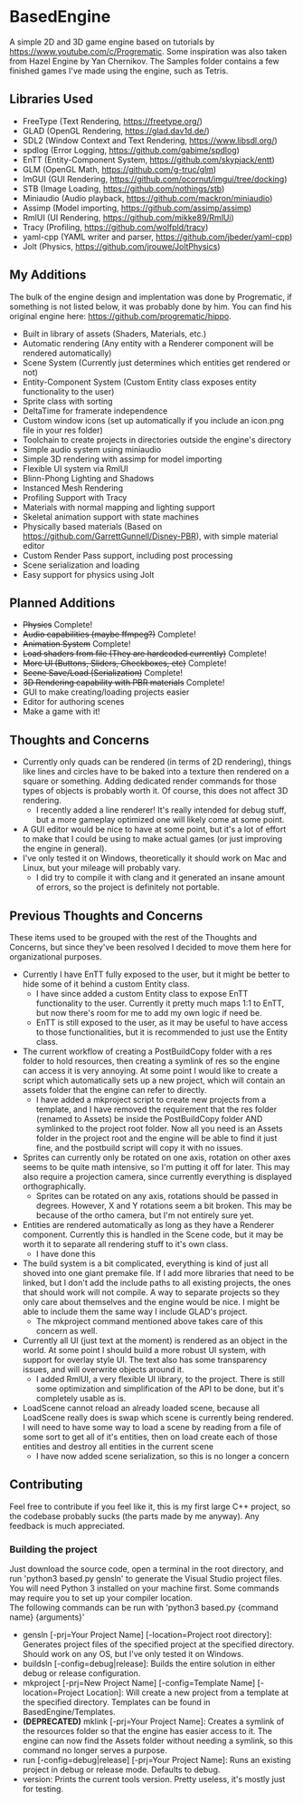 # BasedEngine
A simple 2D and 3D game engine based on tutorials by https://www.youtube.com/c/Progrematic. Some inspiration was also taken from Hazel Engine by Yan Chernikov. The Samples folder contains a few finished games I've made using the engine, such as Tetris.  

## Libraries Used
- FreeType (Text Rendering, https://freetype.org/)
- GLAD (OpenGL Rendering, https://glad.dav1d.de/)
- SDL2 (Window Context and Text Rendering, https://www.libsdl.org/)
- spdlog (Error Logging, https://github.com/gabime/spdlog)
- EnTT (Entity-Component System, https://github.com/skypjack/entt)
- GLM (OpenGL Math, https://github.com/g-truc/glm)
- ImGUI (GUI Rendering, https://github.com/ocornut/imgui/tree/docking)
- STB (Image Loading, https://github.com/nothings/stb)
- Miniaudio (Audio playback, https://github.com/mackron/miniaudio)  
- Assimp (Model importing, https://github.com/assimp/assimp)  
- RmlUI (UI Rendering, https://github.com/mikke89/RmlUi)  
- Tracy (Profiling, https://github.com/wolfpld/tracy)
- yaml-cpp (YAML writer and parser, https://github.com/jbeder/yaml-cpp)
- Jolt (Physics, https://github.com/jrouwe/JoltPhysics)

## My Additions
The bulk of the engine design and implentation was done by Progrematic, if something is not listed below, it was probably done by him. You can find his original engine here: https://github.com/progrematic/hippo.

- Built in library of assets (Shaders, Materials, etc.)
- Automatic rendering (Any entity with a Renderer component will be rendered automatically)
- Scene System (Currently just determines which entities get rendered or not)
- Entity-Component System (Custom Entity class exposes entity functionality to the user)
- Sprite class with sorting
- DeltaTime for framerate independence
- Custom window icons (set up automatically if you include an icon.png file in your res folder)
- Toolchain to create projects in directories outside the engine's directory
- Simple audio system using miniaudio
- Simple 3D rendering with assimp for model importing
- Flexible UI system via RmlUI
- Blinn-Phong Lighting and Shadows
- Instanced Mesh Rendering
- Profiling Support with Tracy
- Materials with normal mapping and lighting support
- Skeletal animation support with state machines
- Physically based materials (Based on https://github.com/GarrettGunnell/Disney-PBR), with simple material editor
- Custom Render Pass support, including post processing
- Scene serialization and loading
- Easy support for physics using Jolt

## Planned Additions
- ~~Physics~~ Complete!
- ~~Audio capabilities (maybe ffmpeg?)~~ Complete!
- ~~Animation System~~ Complete!
- ~~Load shaders from file (They are hardcoded currently)~~ Complete!  
- ~~More UI (Buttons, Sliders, Checkboxes, etc)~~ Complete!
- ~~Scene Save/Load (Serialization)~~ Complete!
- ~~3D Rendering capability with PBR materials~~ Complete!
- GUI to make creating/loading projects easier
- Editor for authoring scenes
- Make a game with it!

## Thoughts and Concerns
- Currently only quads can be rendered (in terms of 2D rendering), things like lines and circles have to be baked into a texture then rendered on a square or something. Adding dedicated render commands for those types of objects is probably worth it. Of course, this does not affect 3D rendering.
    - I recently added a line renderer! It's really intended for debug stuff, but a more gameplay optimized one will likely come at some point.
- A GUI editor would be nice to have at some point, but it's a lot of effort to make that I could be using to make actual games (or just improving the engine in general).
- I've only tested it on Windows, theoretically it should work on Mac and Linux, but your mileage will probably vary.
    - I did try to compile it with clang and it generated an insane amount of errors, so the project is definitely not portable.

## Previous Thoughts and Concerns
These items used to be grouped with the rest of the Thoughts and Concerns, but since they've been resolved I decided to move them here for organizational purposes.
- Currently I have EnTT fully exposed to the user, but it might be better to hide some of it behind a custom Entity class.
    - I have since added a custom Entity class to expose EnTT functionality to the user. Currently it pretty much maps 1:1 to EnTT, but now there's room for me to add my own logic if need be.
    - EnTT is still exposed to the user, as it may be useful to have access to those functionalities, but it is recommended to just use the Entity class.  
- The current workflow of creating a PostBuildCopy folder with a res folder to hold resources, then creating a symlink of res so the engine can access it is very annoying. At some point I would like to create a script which automatically sets up a new project, which will contain an assets folder that the engine can refer to directly.
    - I have added a mkproject script to create new projects from a template, and I have removed the requirement that the res folder (renamed to Assets) be inside the PostBuildCopy folder AND symlinked to the project root folder. Now all you need is an Assets folder in the project root and the engine will be able to find it just fine, and the postbuild script will copy it with no issues.  
- Sprites can currently only be rotated on one axis, rotation on other axes seems to be quite math intensive, so I'm putting it off for later. This may also require a projection camera, since currently everything is displayed orthographically.
    - Sprites can be rotated on any axis, rotations should be passed in degrees. However, X and Y rotations seem a bit broken. This may be because of the ortho camera, but I'm not entirely sure yet.
- Entities are rendered automatically as long as they have a Renderer component. Currently this is handled in the Scene code, but it may be worth it to separate all rendering stuff to it's own class.
    - I have done this
- The build system is a bit complicated, everything is kind of just all shoved into one giant premake file. If I add more libraries that need to be linked, but I don't add the include paths to all existing projects, the ones that should work will not compile. A way to separate projects so they only care about themselves and the engine would be nice. I might be able to include them the same way I include GLAD's project.
    - The mkproject command mentioned above takes care of this concern as well.
- Currently all UI (just text at the moment) is rendered as an object in the world. At some point I should build a more robust UI system, with support for overlay style UI. The text also has some transparency issues, and will overwrite objects around it.
    - I added RmlUI, a very flexible UI library, to the project. There is still some optimization and simplification of the API to be done, but it's completely usable as is.
- LoadScene cannot reload an already loaded scene, because all LoadScene really does is swap which scene is currently being rendered. I will need to have some way to load a scene by reading from a file of some sort to get all of it's entities, then on load create each of those entities and destroy all entities in the current scene
    - I have now added scene serialization, so this is no longer a concern

## Contributing
Feel free to contribute if you feel like it, this is my first large C++ project, so the codebase probably sucks (the parts made by me anyway). Any feedback is much appreciated.

### Building the project
Just download the source code, open a terminal in the root directory, and run 'python3 based.py gensln' to generate the Visual Studio project files. You will need Python 3 installed on your machine first. Some commands may require you to set up your compiler location.  
The following commands can be run with 'python3 based.py {command name} {arguments}'
- gensln [-prj=Your Project Name] [-location=Project root directory]: Generates project files of the specified project at the specified directory. Should work on any OS, but I've only tested it on Windows.
- buildsln [-config=debug|release]: Builds the entire solution in either debug or release configuration.
- mkproject [-prj=New Project Name] [-config=Template Name] [-location=Project Location]: Will create a new project from a template at the specified directory. Templates can be found in BasedEngine/Templates.
- **(DEPRECATED)** mklink [-prj=Your Project Name]: Creates a symlink of the resources folder so that the engine has easier access to it. The engine can now find the Assets folder without needing a symlink, so this command no longer serves a purpose.
- run [-config=debug|release] [-prj=Your Project Name]: Runs an existing project in debug or release mode. Defaults to debug.
- version: Prints the current tools version. Pretty useless, it's mostly just for testing.
